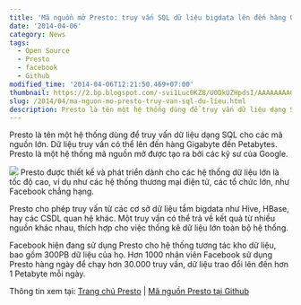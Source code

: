 ```yaml
---
title: 'Mã nguồn mở Presto: truy vấn SQL dữ liệu bigdata lên đến hàng GB hay TB'
date: '2014-04-06'
category: News
tags:
  - Open Source
  - Presto
  - facebook
  - Github
modified_time: '2014-04-06T12:21:50.469+07:00'
thumbnail: https://2.bp.blogspot.com/-svi1Luc0KZ8/U0DkUZHpdsI/AAAAAAAAGgU/oEV-ImDUuo4/s1600/presto.png
slug: /2014/04/ma-nguon-mo-presto-truy-van-sql-du-lieu.html
description: Presto là tên một hệ thống dùng để truy vấn dữ liệu dạng SQL cho các mã nguồn lớn. Dữ liệu truy vấn có thể lên đến hàng Gigabyte đến Petabytes. Presto là một hệ thống mã nguồn mở được tạo ra bởi các kỹ sư của Google.
---
```


Presto là tên một hệ thống dùng để truy vấn dữ liệu dạng SQL cho các mã nguồn lớn. Dữ liệu truy vấn có thể lên đến hàng Gigabyte đến Petabytes. Presto là một hệ thống mã nguồn mở được tạo ra bởi các kỹ sư của Google.

![](https://2.bp.blogspot.com/-svi1Luc0KZ8/U0DkUZHpdsI/AAAAAAAAGgU/oEV-ImDUuo4/s1600/presto.png)
Presto được thiết kế và phát triển dành cho các hệ thống dữ liệu lớn là tốc độ cao, ví dụ như các hệ thống thương mại điện tử, các tổ chức lớn, như Facebook chẳng hạng.

Presto cho phép truy vấn từ các cơ sở dữ liệu tầm bigdata như Hive, HBase, hay các CSDL quan hệ khác. Một truy vấn có thể trả về kết quả từ nhiều nguồn khác nhau, thích hợp cho việc thống kê dữ liệu lớn toàn bộ hệ thống.

Facebook hiện đang sử dụng Presto cho hệ thống tương tác kho dữ liệu, bao gồm 300PB dữ liệu của họ. Hơn 1000 nhân viên Facebook sử dụng Presto hàng ngày để chạy hơn 30.000 truy vấn, dữ liệu trao đổi lên đến hơn 1 Petabyte mỗi ngày.

Thông tin xem tại: [Trang chủ Presto](https://prestodb.io/) | [Mã nguồn Presto tại Github](https://github.com/facebook/presto)
